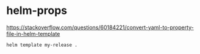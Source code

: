 # helm-props

https://stackoverflow.com/questions/60184221/convert-yaml-to-property-file-in-helm-template

```
helm template my-release .
```
